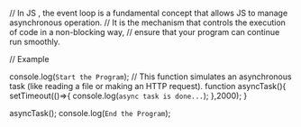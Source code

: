// In JS , the event loop is a fundamental concept that allows JS to manage asynchronous operation.
// It is the mechanism that controls the execution of code in a non-blocking way, 
// ensure that your program can continue run smoothly.

// Example

console.log(`Start the Program`);
// This function simulates an asynchronous task (like reading a file or making an HTTP request).
function asyncTask(){
    setTimeout(()=>{
        console.log(`async task is done...`);
    },2000);
}

asyncTask();
console.log(`End the Program`);